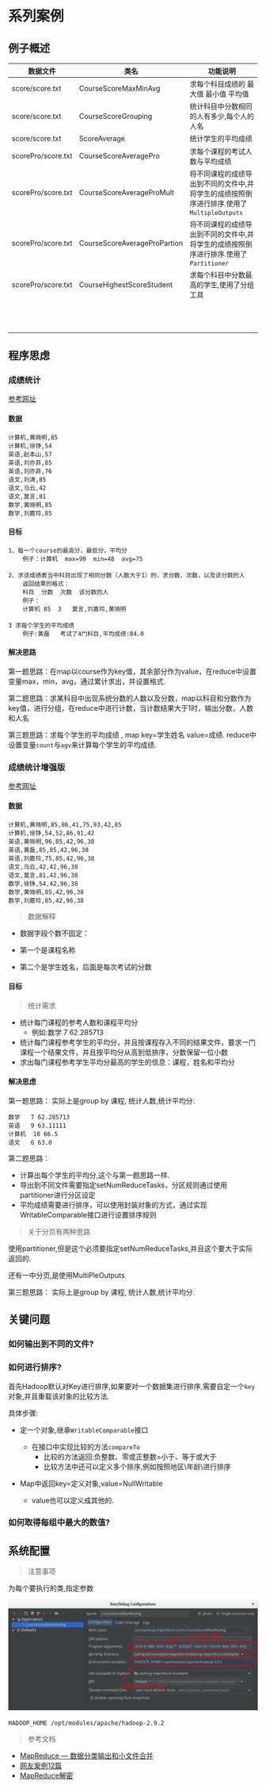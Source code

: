 # 系列案例



## 例子概述





| 数据文件           | 类名                         | 功能说明                                                     |
| ------------------ | ---------------------------- | ------------------------------------------------------------ |
| score/score.txt    | CourseScoreMaxMinAvg         | 求每个科目成绩的 最大值 最小值 平均值                        |
| score/score.txt    | CourseScoreGrouping          | 统计科目中分数相同的人有多少,每个人的人名                    |
| score/score.txt    | ScoreAverage                 | 统计学生的平均成绩                                           |
| scorePro/score.txt | CourseScoreAveragePro        | 求每个课程的考试人数与平均成绩                               |
| scorePro/score.txt | CourseScoreAverageProMult    | 将不同课程的成绩导出到不同的文件中,并将学生的成绩按照倒序进行排序.使用了`MultipleOutputs` |
| scorePro/score.txt | CourseScoreAverageProPartion | 将不同课程的成绩导出到不同的文件中,并将学生的成绩按照倒序进行排序.使用了`Partitioner` |
| scorePro/score.txt | CourseHighestScoreStudent    | 求每个科目中分数最高的学生,使用了分组工具                    |
|                    |                              |                                                              |
|                    |                              |                                                              |
|                    |                              |                                                              |
|                    |                              |                                                              |
|                    |                              |                                                              |
|                    |                              |                                                              |
|                    |                              |                                                              |
|                    |                              |                                                              |
|                    |                              |                                                              |
|                    |                              |                                                              |
|                    |                              |                                                              |
|                    |                              |                                                              |



## 程序思虑



### 成绩统计

[参考网址](https://blog.csdn.net/jin6872115/article/details/79585755)

#### 数据

```
计算机,黄晓明,85
计算机,徐铮,54
英语,赵本山,57
英语,刘亦菲,85
英语,刘亦菲,76
语文,刘涛,85
语文,马云,42
语文,莫言,81
数学,黄晓明,85
数学,刘嘉玲,85
```

#### 目标

```
1、每一个course的最高分，最低分，平均分
	例子：计算机	max=99	min=48	avg=75

2、求该成绩表当中科目出现了相同分数（人数大于1）的，求分数，次数，以及该分数的人
	返回结果的格式：
	科目	分数	次数	该分数的人
	例子：
	计算机 85	3	莫言,刘嘉玲,黄晓明

3 求每个学生的平均成绩
	例子:黄磊	考试了4门科目,平均成绩:84.0
```



#### 解决思路



第一题思路：在map以course作为key值，其余部分作为value，在reduce中设置变量max，min，avg，通过累计求出，并设置格式.



第二题思路：求某科目中出现系统分数的人数以及分数，map以科目和分数作为key值，进行分组，在reduce中进行计数，当计数结果大于1时，输出分数，人数和人名



第三题思路：求每个学生的平均成绩 , map key=学生姓名  value=成绩. reduce中 设置变量`count`与`agv`来计算每个学生的平均成绩.



### 成绩统计增强版

[参考网址](https://blog.csdn.net/jin6872115/article/details/79587210)

#### 数据

```
计算机,黄晓明,85,86,41,75,93,42,85
计算机,徐铮,54,52,86,91,42
英语,黄晓明,96,85,42,96,38
英语,黄磊,85,85,42,96,38
英语,刘嘉玲,75,85,42,96,38
语文,马云,42,42,96,38
语文,莫言,81,42,96,38
数学,徐铮,54,42,96,38
数学,黄晓明,85,42,96,38
数学,刘嘉玲,85,42,96,38
```

>  数据解释

* 数据字段个数不固定：

* 第一个是课程名称

* 第二个是学生姓名，后面是每次考试的分数



#### 目标

>  统计需求

* 统计每门课程的参考人数和课程平均分
  * 例如:数学   7 62.285713
* 统计每门课程参考学生的平均分，并且按课程存入不同的结果文件，要求一门课程一个结果文件，并且按平均分从高到低排序，分数保留一位小数
* 求出每门课程参考学生平均分最高的学生的信息：课程，姓名和平均分



#### 解决思虑

第一题思路： 实际上是group by 课程, 统计人数,统计平均分.

```
数学	 7 62.285713
英语	 9 63.11111
计算机	 10 66.5
语文	 6 63.0
```



第二题思路： 

* 计算出每个学生的平均分,这个与第一题思路一样.
* 导出到不同文件需要指定setNumReduceTasks，分区规则通过使用partitioner进行分区设定
* 平均成绩需要进行排序，可以使用封装对象的方式，通过实现WritableComparable接口进行设置排序规则



> 关于分页有两种思路

使用partitioner,但是这个必须要指定setNumReduceTasks,并且这个要大于实际返回的.



还有一中分页,是使用MultiPleOutputs







第三题思路： 实际上是group by 课程, 统计人数,统计平均分.



## 关键问题



### 如何输出到不同的文件?



### 如何进行排序?

首先Hadoop默认对Key进行排序,如果要对一个数据集进行排序,需要自定一个`key`对象,并且重载该对象的比较方法.

具体步骤:

* 定一个对象,继承`WritableComparable`接口

  * 在接口中实现比较的方法`compareTo`
    * 比较的方法返回:负整数、零或正整数=小于、等于或大于
    * 比较方法中还可以定义多个排序,例如按照地区\年龄\进行排序

* Map中返回key=定义对象,value=NullWritable

  * value也可以定义成其他的.

  

### 如何取得每组中最大的数值?










## 系统配置

> 注意事项

为每个要执行的类,指定参数

![alt](doc/imgs/idea-seting.png)





```
HADOOP_HOME /opt/modules/apache/hadoop-2.9.2
```






> 参考文档

* [MapReduce — 数据分类输出和小文件合并](https://blog.csdn.net/qq_41851454/article/details/79620347)
* [网友案例12篇](https://blog.csdn.net/jin6872115/article/category/7513962)
* [MapReduce解密](https://www.cnblogs.com/leslies2/p/9009574.html)

